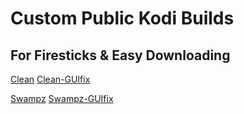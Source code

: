 # Custom Public Kodi Builds

## For Firesticks & Easy Downloading

[Clean](https://aftv.news/269612)
[Clean-GUIfix](https://aftv.news/134975)

[Swampz](https://aftv.news/326512)
[Swampz-GUIfix](https://aftv.news/816449)